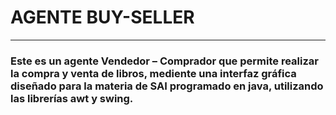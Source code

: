 # AGENTE BUY-SELLER

------------

### Este es un agente Vendedor – Comprador que permite realizar la compra y venta de libros, mediente una interfaz gráfica diseñado para la materia de SAI programado en java, utilizando las librerías awt y swing.
